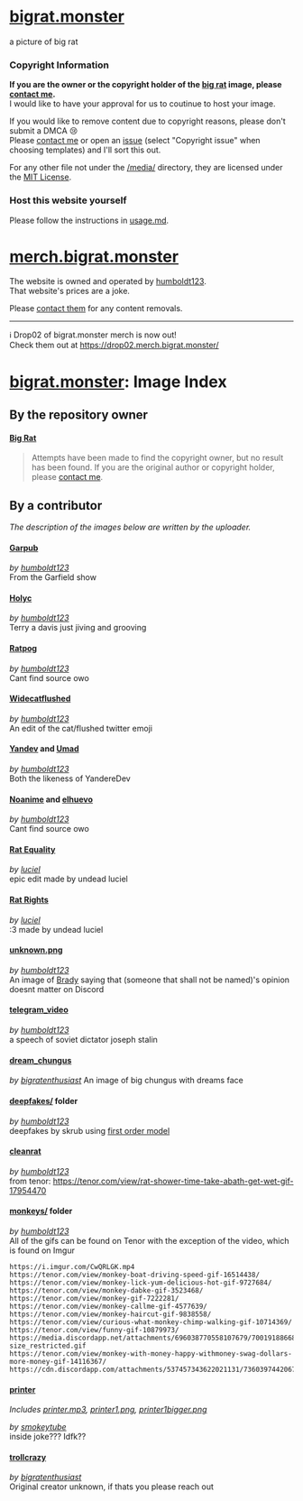 # [bigrat.monster]

a picture of big rat

### Copyright Information

**If you are the owner or the copyright holder of the [big rat] image, please [contact me][email-copyright].**  
I would like to have your approval for us to coutinue to host your image.

If you would like to remove content due to copyright reasons, please don't submit a DMCA 😢  
Please [contact me][email-copyright] or open an [issue] (select "Copyright issue" when choosing templates) and I'll sort this out.

For any other file not under the [/media/][media-dir] directory, they are licensed under the [MIT License][license].

### Host this website yourself

Please follow the instructions in [usage.md].

# [merch.bigrat.monster]

The website is owned and operated by [humboldt123].  
That website's prices are a joke.

Please [contact them][email-skrub] for any content removals.

---

ℹ Drop02 of bigrat.monster merch is now out!  
Check them out at <https://drop02.merch.bigrat.monster/>

# [bigrat.monster]: Image Index

## By the repository owner

#### [Big Rat](media/bigrat.png)
> Attempts have been made to find the copyright owner, but no result has been found.
If you are the original author or copyright holder, please [contact me][email-copyright].

## By a contributor
*The description of the images below are written by the uploader.*

#### [Garpub](media/garpub.gif)

*by [humboldt123]*  
From the Garfield show

#### [Holyc](media/holyc.gif)

*by [humboldt123]*  
Terry a davis just jiving and grooving

#### [Ratpog](media/ratpog.jpg)

*by [humboldt123]*  
Cant find source owo

#### [Widecatflushed](media/widecatflushed.png)

*by [humboldt123]*  
An edit of the cat/flushed twitter emoji

#### [Yandev](media/yandev.gif) and [Umad](media/umad.gif)

*by [humboldt123]*  
Both the likeness of YandereDev

#### [Noanime](media/noanime.gif) and [elhuevo](media/elheuvo.gif) <!-- Yes, the filename is spelt wrong in the repo -->

*by [humboldt123]*  
Cant find source owo

#### [Rat Equality](media/ratequality.png)

*by [luciel]*  
epic edit made by undead luciel

#### [Rat Rights](media/ratrights.png)

*by [luciel]*  
:3 made by undead luciel

#### [unknown.png](media/unknown.png)

*by [humboldt123]*  
An image of [Brady] saying that (someone that shall not be named)'s opinion doesnt matter on Discord

#### [telegram_video](media/telegram_video.mp4)

*by [humboldt123]*  
a speech of soviet dictator joseph stalin

#### [dream_chungus](media/dream_chungus.png)

*by [bigratenthusiast]*
An image of big chungus with dreams face

#### [deepfakes/](media/deepfakes/) folder

*by [humboldt123]*  
deepfakes by skrub using [first order model]

#### [cleanrat](media/cleanrat.gif)

*by [humboldt123]*  
from tenor: <https://tenor.com/view/rat-shower-time-take-abath-get-wet-gif-17954470>

#### [monkeys/](media/monkeys/) folder

*by [humboldt123]*  
All of the gifs can be found on Tenor with the exception of the video, which is found on Imgur

```
https://i.imgur.com/CwQRLGK.mp4
https://tenor.com/view/monkey-boat-driving-speed-gif-16514438/
https://tenor.com/view/monkey-lick-yum-delicious-hot-gif-9727684/
https://tenor.com/view/monkey-dabke-gif-3523468/
https://tenor.com/view/monkey-gif-7222281/
https://tenor.com/view/monkey-callme-gif-4577639/
https://tenor.com/view/monkey-haircut-gif-9838558/
https://tenor.com/view/curious-what-monkey-chimp-walking-gif-10714369/
https://tenor.com/view/funny-gif-10879973/
https://media.discordapp.net/attachments/696038770558107679/700191886681309214/ShallowUnhealthyDeermouse-size_restricted.gif
https://tenor.com/view/monkey-with-money-happy-withmoney-swag-dollars-more-money-gif-14116367/
https://cdn.discordapp.com/attachments/537457343622021131/736039744206798928/Monkey_Orange.gif
```

#### [printer](printer/printer.html)  
*Includes [printer.mp3](media/printer.mp3), [printer1.png](media/printer1.png), [printer1bigger.png](media/printer1bigger.png)*

*by [smokeytube]*  
inside joke??? Idfk??

#### [trollcrazy](media/trollcrazy.png)

*by [bigratenthusiast]*  
Original creator unknown, if thats you please reach out

<!-- Links in main parts -->
[bigrat.monster]: https://bigrat.monster/
[merch.bigrat.monster]: https://merch.bigrat.monster/
[big rat]: https://bigrat.monster/media/bigrat.png
[usage.md]: usage.md
[email-copyright]: mailto:sonothing.emailme@gmail.com?subject=%5Bbigrat.monster%5D%20Copyright
[media-dir]: https://github.com/bigratmonster/bigrat.monster/tree/main/media/
[license]: ./license.md
[email-skrub]: mailto:skrub@bigrat.monster
[issue]: https://github.com/bigratmonster/bigrat.monster/issues/new/choose/

<!-- Users in credits -->
[Brady]: https://github.com/ZeroMemes/
[first order model]: https://github.com/AliaksandrSiarohin/first-order-model/

<!-- Contributors -->
[humboldt123]: https://github.com/humboldt123/
[luciel]: https://github.com/undeadluciel/
[bigratenthusiast]: https://github.com/bigratenthusiast/
[smokeytube]: https://github.com/smokeytube/
